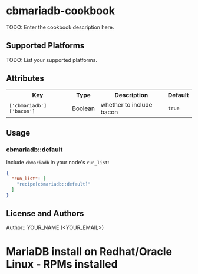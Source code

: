 # cbmariadb-cookbook

TODO: Enter the cookbook description here.

## Supported Platforms

TODO: List your supported platforms.

## Attributes

<table>
  <tr>
    <th>Key</th>
    <th>Type</th>
    <th>Description</th>
    <th>Default</th>
  </tr>
  <tr>
    <td><tt>['cbmariadb']['bacon']</tt></td>
    <td>Boolean</td>
    <td>whether to include bacon</td>
    <td><tt>true</tt></td>
  </tr>
</table>

## Usage

### cbmariadb::default

Include `cbmariadb` in your node's `run_list`:

```json
{
  "run_list": [
    "recipe[cbmariadb::default]"
  ]
}
```

## License and Authors

Author:: YOUR_NAME (<YOUR_EMAIL>)
# MariaDB install on Redhat/Oracle Linux - RPMs installed
